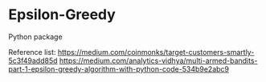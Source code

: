 # Epsilon-Greedy
Python package

Reference list:
https://medium.com/coinmonks/target-customers-smartly-5c3f49add85d
https://medium.com/analytics-vidhya/multi-armed-bandits-part-1-epsilon-greedy-algorithm-with-python-code-534b9e2abc9
